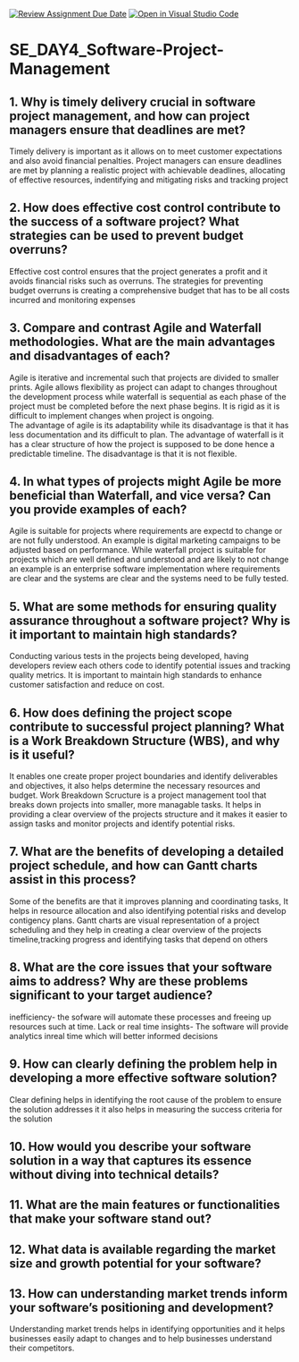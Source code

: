 [![Review Assignment Due Date](https://classroom.github.com/assets/deadline-readme-button-22041afd0340ce965d47ae6ef1cefeee28c7c493a6346c4f15d667ab976d596c.svg)](https://classroom.github.com/a/9pw6JKcu)
[![Open in Visual Studio Code](https://classroom.github.com/assets/open-in-vscode-2e0aaae1b6195c2367325f4f02e2d04e9abb55f0b24a779b69b11b9e10269abc.svg)](https://classroom.github.com/online_ide?assignment_repo_id=15681744&assignment_repo_type=AssignmentRepo)
# SE_DAY4_Software-Project-Management
## 1. Why is timely delivery crucial in software project management, and how can project managers ensure that deadlines are met?
Timely delivery is important as it allows on to meet customer expectations and also avoid financial penalties. Project managers can ensure deadlines are met by planning a realistic project with achievable deadlines, allocating of effective resources, indentifying and mitigating risks and tracking project  
## 2. How does effective cost control contribute to the success of a software project? What strategies can be used to prevent budget overruns?
Effective cost control ensures that the project generates a profit and it avoids financial risks such as overruns. The strategies for preventing budget overruns is creating a comprehensive budget that has to be all costs incurred and monitoring expenses
## 3. Compare and contrast Agile and Waterfall methodologies. What are the main advantages and disadvantages of each?
Agile is iterative and incremental such that projects are divided to smaller prints. Agile allows flexibility as project can adapt to changes throughout the development process while waterfall is sequential as each phase of the project must be completed before the next phase begins. It is rigid as it is difficult to implement changes when project is ongoing.                       
The advantage of agile is its adaptability while its disadvantage is that it has less documentation and its difficult to plan. 
The advantage of waterfall is it has a clear structure of how the project is supposed to be done hence a predictable timeline. The disadvantage is that it is not flexible.
## 4. In what types of projects might Agile be more beneficial than Waterfall, and vice versa? Can you provide examples of each?
Agile is suitable for projects where requirements are expectd to change or are not fully understood. An example is digital marketing campaigns to be adjusted based on performance. While waterfall project is suitable for projects which are well defined  and understood and are likely to not change an example is an enterprise software implementation where requirements are clear and the systems are clear and the systems need to be fully tested.

## 5. What are some methods for ensuring quality assurance throughout a software project? Why is it important to maintain high standards?
Conducting various tests in the projects being developed, having developers review each others code to identify potential issues and tracking quality metrics. It is important to maintain high standards to enhance customer satisfaction and reduce on cost.
## 6. How does defining the project scope contribute to successful project planning? What is a Work Breakdown Structure (WBS), and why is it useful?
It enables one create proper project boundaries and identify deliverables and objectives, it also helps determine the necessary resources and budget.
Work Breakdown Scructure is a project management tool that breaks down projects into smaller, more managable tasks. It helps in providing a clear overview of the projects structure and it makes it easier to assign tasks and monitor projects and identify potential risks.
## 7. What are the benefits of developing a detailed project schedule, and how can Gantt charts assist in this process?
Some of the benefits are that it improves planning and coordinating tasks, It helps in resource allocation and also identifying potential risks and develop contigency plans. Gantt charts are visual representation of a project scheduling and they help in creating a clear overview of the projects timeline,tracking progress and identifying tasks that depend on others
## 8. What are the core issues that your software aims to address? Why are these problems significant to your target audience?
inefficiency- the sofware will automate these processes and freeing up resources such at time.
Lack or real time insights- The software will provide analytics inreal time which will better informed decisions 

## 9. How can clearly defining the problem help in developing a more effective software solution?
Clear defining helps in identifying the root cause of the problem to ensure the solution addresses it it also helps in measuring the success criteria for the solution
## 10. How would you describe your software solution in a way that captures its essence without diving into technical details?


## 11. What are the main features or functionalities that make your software stand out?
## 12. What data is available regarding the market size and growth potential for your software?
## 13. How can understanding market trends inform your software’s positioning and development?
Understanding market trends helps in identifying opportunities and it helps businesses easily adapt to changes and to help businesses understand their competitors.
